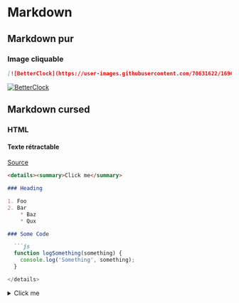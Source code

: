 # Markdown

## Markdown pur

### Image cliquable

```md
[![BetterClock](https://user-images.githubusercontent.com/70631622/169669787-4f5f1fe4-e05e-4a92-9165-aa7932a0962c.png)](https://github.com/FlorianLatapie/BetterClock)
```

[![BetterClock](https://user-images.githubusercontent.com/70631622/169669787-4f5f1fe4-e05e-4a92-9165-aa7932a0962c.png)](https://github.com/FlorianLatapie/BetterClock)

## Markdown cursed

### HTML

#### Texte rétractable

[Source](https://gist.github.com/pierrejoubert73/902cc94d79424356a8d20be2b382e1ab)

```md
<details><summary>Click me</summary>

### Heading

1. Foo
2. Bar
    * Baz
    * Qux

### Some Code

  ```js
  function logSomething(something) {
    console.log('Something', something);
  }

</details>
```

<details><summary>Click me</summary>

### Heading

1. Foo
2. Bar
    * Baz
    * Qux

### Some Code

  ```js
  function logSomething(something) {
    console.log('Something', something);
}
  ```

</details>